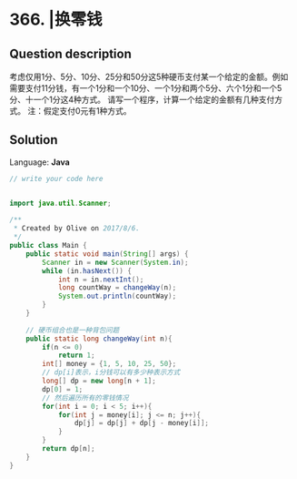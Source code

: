 # 366. |换零钱

## Question description


考虑仅用1分、5分、10分、25分和50分这5种硬币支付某一个给定的金额。例如需要支付11分钱，有一个1分和一个10分、一个1分和两个5分、六个1分和一个5分、十一个1分这4种方式。
  请写一个程序，计算一个给定的金额有几种支付方式。
  注：假定支付0元有1种方式。


## Solution

Language: **Java**

```Java
// write your code here


import java.util.Scanner;
 
/**
 * Created by Olive on 2017/8/6.
 */
public class Main {
    public static void main(String[] args) {
        Scanner in = new Scanner(System.in);
        while (in.hasNext()) {
            int n = in.nextInt();
            long countWay = changeWay(n);
            System.out.println(countWay);
        }
    }
 
    // 硬币组合也是一种背包问题
    public static long changeWay(int n){
        if(n <= 0)
            return 1;
        int[] money = {1, 5, 10, 25, 50};
        // dp[i]表示，i分钱可以有多少种表示方式
        long[] dp = new long[n + 1];
        dp[0] = 1;
        // 然后遍历所有的零钱情况
        for(int i = 0; i < 5; i++){
            for(int j = money[i]; j <= n; j++){
                dp[j] = dp[j] + dp[j - money[i]];
            }
        }
        return dp[n];
    }
}
```


